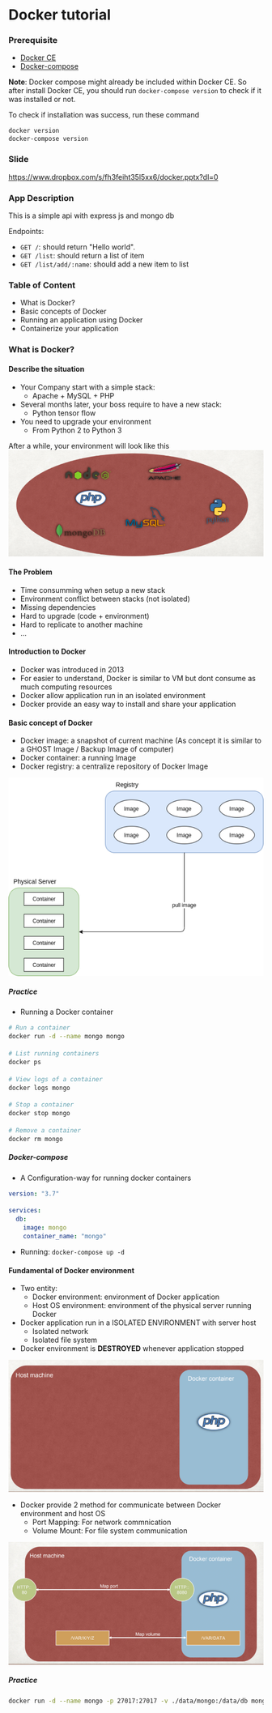 # Docker tutorial

### Prerequisite

* [Docker CE](https://docs.docker.com/engine/installation/)
* [Docker-compose](https://docs.docker.com/compose/install/)

**Note**: Docker compose might already be included within Docker CE. So after install Docker CE, you should run `docker-compose version` to check if it was installed or not.

To check if installation was success, run these command

```
docker version
docker-compose version
```

### Slide

https://www.dropbox.com/s/fh3feiht35l5xx6/docker.pptx?dl=0

### App Description

This is a simple api with express js and mongo db

Endpoints:

* `GET /`: should return "Hello world".
* `GET /list`: should return a list of item
* `GET /list/add/:name`: should add a new item to list

### Table of Content
- What is Docker?
- Basic concepts of Docker
- Running an application using Docker
- Containerize your application

### What is Docker?

#### Describe the situation

- Your Company start with a simple stack:
  - Apache + MySQL + PHP
- Several months later, your boss require to have a new stack:
  - Python tensor flow
- You need to upgrade your environment
  - From Python 2 to Python 3

After a while, your environment will look like this
![](resources/env_prob.png)

#### The Problem

- Time consumming when setup a new stack
- Environment conflict between stacks (not isolated)
- Missing dependencies
- Hard to upgrade (code + environment)
- Hard to replicate to another machine
- ...

#### Introduction to Docker

- Docker was introduced in 2013
- For easier to understand, Docker is similar to VM but dont consume as much computing resources
- Docker allow application run in an isolated environment
- Docker provide an easy way to install and share your application

#### Basic concept of Docker

- Docker image: a snapshot of current machine (As concept it is similar to a GHOST Image / Backup Image of computer)
- Docker container: a running Image
- Docker registry: a centralize repository of Docker Image

![](resources/basic_concept.png)

##### Practice

- Running a Docker container
```sh
# Run a container
docker run -d --name mongo mongo

# List running containers
docker ps

# View logs of a container
docker logs mongo

# Stop a container
docker stop mongo

# Remove a container
docker rm mongo
```

##### Docker-compose

- A Configuration-way for running docker containers

```yaml
version: "3.7"

services:
  db:
    image: mongo
    container_name: "mongo"
```

- Running: `docker-compose up -d`

#### Fundamental of Docker environment

- Two entity:
  - Docker environment: environment of Docker application
  - Host OS environment: environment of the physical server running Docker
- Docker application run in a ISOLATED ENVIRONMENT with server host
  - Isolated network
  - Isolated file system
- Docker environment is **DESTROYED** whenever application stopped

![](resources/isolated_env.png)

- Docker provide 2 method for communicate between Docker environment and host OS
  - Port Mapping: For network commnication
  - Volume Mount: For file system communication

![](resources/env_communication.png)

##### Practice
```sh
docker run -d --name mongo -p 27017:27017 -v ./data/mongo:/data/db mongo
```
